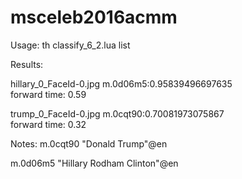 # msceleb2016acmm



Usage:
th classify_6_2.lua list


Results:

hillary_0_FaceId-0.jpg m.0d06m5:0.95839496697635	
forward time: 0.59
	
trump_0_FaceId-0.jpg m.0cqt90:0.70081973075867	
forward time: 0.32	




Notes:
m.0cqt90	"Donald Trump"@en

m.0d06m5	"Hillary Rodham Clinton"@en
